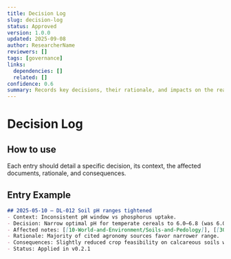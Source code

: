 ```yaml
---
title: Decision Log
slug: decision-log
status: Approved
version: 1.0.0
updated: 2025-09-08
author: ResearcherName
reviewers: []
tags: [governance]
links:
  dependencies: []
  related: []
confidence: 0.6
summary: Records key decisions, their rationale, and impacts on the realism documentation.
---
```


# Decision Log
## How to use
Each entry should detail a specific decision, its context, the affected documents, rationale, and consequences.

## Entry Example
```markdown
## 2025-05-10 – DL-012 Soil pH ranges tightened
- Context: Inconsistent pH window vs phosphorus uptake.
- Decision: Narrow optimal pH for temperate cereals to 6.0–6.8 (was 6.0–7.0).
- Affected notes: [[10-World-and-Environment/Soils-and-Pedology]], [[30-Transformation-and-Processes/Agriculture-and-Soil-Management]]
- Rationale: Majority of cited agronomy sources favor narrower range.
- Consequences: Slightly reduced crop feasibility on calcareous soils without amendments.
- Status: Applied in v0.2.1
```

